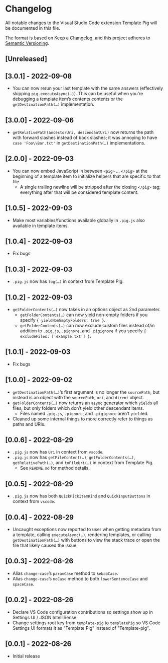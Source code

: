 # Changelog
All notable changes to the Visual Studio Code extension Template Pig will be documented in this file.

The format is based on [Keep a Changelog](https://keepachangelog.com/en/1.0.0/), and this project adheres to [Semantic Versioning](https://semver.org/spec/v2.0.0.html).

## [Unreleased]

## [3.0.1] - 2022-09-08
- You can now rerun your last template with the same answers (effectively skipping `pig.executeAsync(…)`). This can be useful when you’re debugging a template item’s contents contents or the `getDestinationPath(…)` implementation.

## [3.0.0] - 2022-09-06
- `getRelativePath(ancestorUri, descendantUri)` now returns the path with forward slashes instead of back slashes; it was annoying to have `case 'Foo\\Bar.txt'` in `getDestinationPath(…)` implementations.

## [2.0.0] - 2022-09-03
- You can now embed JavaScript in between `<pig>` … `</pig>` at the beginning of a template item to initialize helpers that are specific to that file.
  - A single trailing newline will be stripped after the closing `</pig>` tag; everything after that will be considered template content.

## [1.0.5] - 2022-09-03
- Make most variables/functions available globally in `.pig.js` also available in template items.

## [1.0.4] - 2022-09-03
- Fix bugs

## [1.0.3] - 2022-09-03
- `.pig.js` now has `log(…)` in context from Template Pig.

## [1.0.2] - 2022-09-03
- `getFolderContents(…)` now takes in an options object as 2nd parameter.
  - `getFolderContents(…)` can now yield non-empty folders if you specify `{ yieldNonEmptyFolders: true }`.
  - `getFolderContents(…)` can now exclude custom files instead of/in addition to `.pig.js`, `.pignore`, and `.pigignore` if you specify `{ excludeFiles: ['example.txt'] }`.

## [1.0.1] - 2022-09-03
- Fix bugs

## [1.0.0] - 2022-09-02
- `getDestinationPath(…)`’s first argument is no longer the `sourcePath`, but instead is an object with the `sourcePath`, `uri`, and `dirent` object.
- `getFolderContents(…)` now returns an [`async` generator](https://developer.mozilla.org/en-US/docs/Web/JavaScript/Reference/Global_Objects/AsyncGenerator) which `yield`s all files, but only folders which don’t yield other descendant items.
  - Files named `.pig.js`, `.pignore`, and `.pigignore` aren’t `yield`ed.
- Cleaned up some internal things to more correctly refer to things as paths and URIs.

## [0.0.6] - 2022-08-29
- `.pig.js` now has `Uri` in context from `vscode`.
- `.pig.js` now has `getFileContent(…)`, `getFolderContents(…)`, `getRelativePath(…)`, and `toFileUri(…)` in context from Template Pig.
  - See `README.md` for method details.

## [0.0.5] - 2022-08-29
- `.pig.js` now has both `QuickPickItemKind` and `QuickInputButtons` in context from `vscode`.

## [0.0.4] - 2022-08-29
- Uncaught exceptions now reported to user when getting metadata from a template, calling `executeAsync(…)`, rendering templates, or calling `getDestinationPath(…)` with buttons to view the stack trace or open the file that likely caused the issue.

## [0.0.3] - 2022-08-26
- Alias `change-case`’s `paramCase` method to `kebabCase`.
- Alias `change-case`’s `noCase` method to both `lowerSentenceCase` and `spaceCase`.

## [0.0.2] - 2022-08-26
- Declare VS Code configuration contributions so settings show up in Settings UI / JSON IntelliSense.
- Change settings root key from `template-pig` to `templatePig` so VS Code Settings UI formats it as "Template Pig" instead of "Template-pig".

## [0.0.1] - 2022-08-26
- Initial release